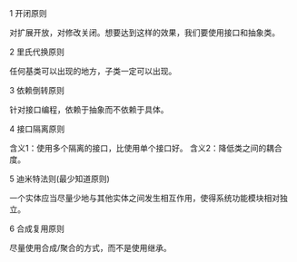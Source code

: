 1 开闭原则
 
   对扩展开放，对修改关闭。想要达到这样的效果，我们要使用接口和抽象类。

2 里氏代换原则

   任何基类可以出现的地方，子类一定可以出现。

3 依赖倒转原则

   针对接口编程，依赖于抽象而不依赖于具体。
   
4 接口隔离原则

   含义1：使用多个隔离的接口，比使用单个接口好。
   含义2：降低类之间的耦合度。
   
5 迪米特法则(最少知道原则)

   一个实体应当尽量少地与其他实体之间发生相互作用，使得系统功能模块相对独立。
   
6 合成复用原则

   尽量使用合成/聚合的方式，而不是使用继承。  